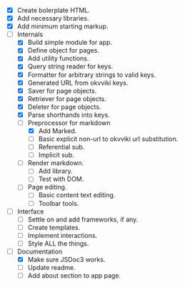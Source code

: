 - [x]	Create bolerplate HTML.
- [x]	Add necessary libraries.
- [x]	Add minimum starting markup.
- [ ]   Internals
    - [x]	Build simple module for app.
    - [x]   Define object for pages.
    - [x]   Add utility functions.
    - [x]   Query string reader for keys.
    - [x]	Formatter for arbitrary strings to valid keys.
    - [x]   Generated URL from okvviki keys.
    - [x]	Saver for page objects.
    - [x]	Retriever for page objects.
    - [x]	Deleter for page objects.
    - [x]   Parse shorthands into keys.
    - [ ]	Preprocessor for markdown
        - [x]	Add Marked.
        - [ ]	Basic explicit non-url to okvviki url substitution.
        - [ ]	Referential sub.
        - [ ]	Implicit sub.
    - [ ]   Render markdown.
        - [ ]   Add library.
        - [ ]   Test with DOM.
    - [ ]   Page editing.
        - [ ]   Basic content text editing.
        - [ ]   Toolbar tools.
- [ ]   Interface
    - [ ]   Settle on and add frameworks, if any.
    - [ ]   Create templates.
    - [ ]   Implement interactions.
    - [ ]   Style ALL the things.
- [ ]   Documentation
    - [x]   Make sure JSDoc3 works.
    - [ ]   Update readme.
    - [ ]   Add about section to app page.